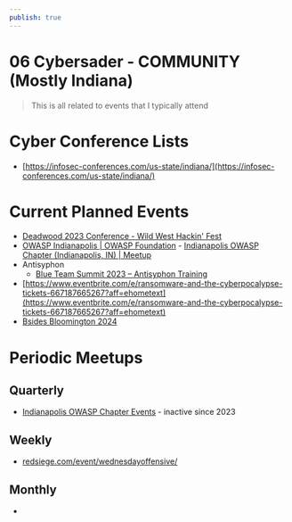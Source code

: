 ```yaml
---
publish: true
---
```

# 06 Cybersader - COMMUNITY (Mostly Indiana)

> This is all related to events that I typically attend
> 

# Cyber Conference Lists

- [https://infosec-conferences.com/us-state/indiana/](https://infosec-conferences.com/us-state/indiana/)

# Current Planned Events

- [Deadwood 2023 Conference - Wild West Hackin' Fest](https://wildwesthackinfest.com/deadwood/)
- [OWASP Indianapolis | OWASP Foundation](https://owasp.org/www-chapter-indianapolis/) - [Indianapolis OWASP Chapter (Indianapolis, IN) | Meetup](https://www.meetup.com/indyowasp/)
- Antisyphon
    - [Blue Team Summit 2023 – Antisyphon Training](https://www.antisyphontraining.com/series/blue-team-summit-2023/)
- [https://www.eventbrite.com/e/ransomware-and-the-cyberpocalypse-tickets-667187665267?aff=ehometext](https://www.eventbrite.com/e/ransomware-and-the-cyberpocalypse-tickets-667187665267?aff=ehometext)
- [Bsides Bloomington 2024](https://www.accelevents.com/e/bsidesbloomington)

# Periodic Meetups

## Quarterly

- [Indianapolis OWASP Chapter Events](https://www.meetup.com/indyowasp/events/) - inactive since 2023

## Weekly

- [redsiege.com/event/wednesdayoffensive/](https://redsiege.com/event/wednesdayoffensive/)

## Monthly

-